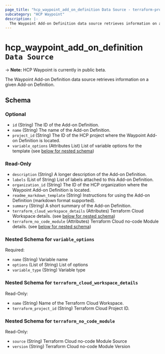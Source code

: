 ```yaml
---
page_title: "hcp_waypoint_add_on_definition Data Source - terraform-provider-hcp"
subcategory: "HCP Waypoint"
description: |-
  The Waypoint Add-on Definition data source retrieves information on a given Add-on Definition.
---
```


# hcp_waypoint_add_on_definition `Data Source`

-> **Note:** HCP Waypoint is currently in public beta.

The Waypoint Add-on Definition data source retrieves information on a given Add-on Definition.

<!-- schema generated by tfplugindocs -->
## Schema

### Optional

- `id` (String) The ID of the Add-on Definition.
- `name` (String) The name of the Add-on Definition.
- `project_id` (String) The ID of the HCP project where the Waypoint Add-on Definition is located.
- `variable_options` (Attributes List) List of variable options for the template (see [below for nested schema](#nestedatt--variable_options))

### Read-Only

- `description` (String) A longer description of the Add-on Definition.
- `labels` (List of String) List of labels attached to this Add-on Definition.
- `organization_id` (String) The ID of the HCP organization where the Waypoint Add-on Definition is located.
- `readme_markdown_template` (String) Instructions for using the Add-on Definition (markdown format supported).
- `summary` (String) A short summary of the Add-on Definition.
- `terraform_cloud_workspace_details` (Attributes) Terraform Cloud Workspace details. (see [below for nested schema](#nestedatt--terraform_cloud_workspace_details))
- `terraform_no_code_module` (Attributes) Terraform Cloud no-code Module details. (see [below for nested schema](#nestedatt--terraform_no_code_module))

<a id="nestedatt--variable_options"></a>
### Nested Schema for `variable_options`

Required:

- `name` (String) Variable name
- `options` (List of String) List of options
- `variable_type` (String) Variable type


<a id="nestedatt--terraform_cloud_workspace_details"></a>
### Nested Schema for `terraform_cloud_workspace_details`

Read-Only:

- `name` (String) Name of the Terraform Cloud Workspace.
- `terraform_project_id` (String) Terraform Cloud Project ID.


<a id="nestedatt--terraform_no_code_module"></a>
### Nested Schema for `terraform_no_code_module`

Read-Only:

- `source` (String) Terraform Cloud no-code Module Source
- `version` (String) Terraform Cloud no-code Module Version
